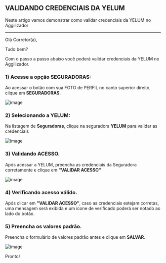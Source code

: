 ## VALIDANDO CREDENCIAIS DA YELUM
Neste artigo vamos demonstrar como validar credenciais da YELUM no Aggilizador

---

Olá Corretor(a),

Tudo bem?

Com o passo a passo abaixo você poderá validar credenciais da YELUM no Aggilizador.

### 1) Acesse a opção SEGURADORAS:

Ao acessar o botão com sua FOTO de PERFIL no canto superior direito, clique em **SEGURADORAS**.

![image](https://conversu-partner-assets.s3.sa-east-1.amazonaws.com/agger/wiki/seguradoras/validando-credenciais/c220eb72-5169-48ab-b4df-330f11a099aa.png)

### 2) Selecionando a YELUM:

Na listagem de **Seguradoras**, clique na seguradora **YELUM** para validar as credenciais

![image](https://github.com/user-attachments/assets/1cea4539-062c-4589-8957-da2e1376e199)

### 3) Validando ACESSO.

Após acessar a YELUM, preencha as credenciais da Seguradora corretamente e clique em **"VALIDAR ACESSO"**

![image](https://github.com/user-attachments/assets/ec0e2299-27f0-4d2f-8e8d-79bcb1a9cc38)

### 4) Verificando acesso válido.

Após clicar em **"VALIDAR ACESSO"**, caso as credenciais estejam corretas, uma mensagem será exibida e um ícone de verificado poderá ser notado ao lado do botão.

### 5) Preencha os valores padrão.

Preencha o formulário de valores padrão antes e clique em **SALVAR**.

![image](https://github.com/user-attachments/assets/6132b154-18be-4bfd-87ce-32df8afcd785)

Pronto!
